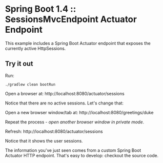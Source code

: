 # Spring Boot 1.4 :: SessionsMvcEndpoint Actuator Endpoint

This example includes a Spring Boot Actuator endpoint that exposes the currently active HttpSessions.

## Try it out
Run:
 
    ./gradlew clean bootRun 

Open a browser at: http://localhost:8080/actuator/sessions
 
Notice that there are no active sessions. Let's change that:

Open a new browser window/tab at: http://localhost:8080/greetings/duke

Repeat the process - _open another browser window in private mode_. 

Refresh: http://localhost:8080/actuator/sessions
 
Notice that it shows the user sessions.

The information you've just seen comes from a custom Spring Boot Actuator HTTP endpoint. That's easy to develop: checkout the source code.